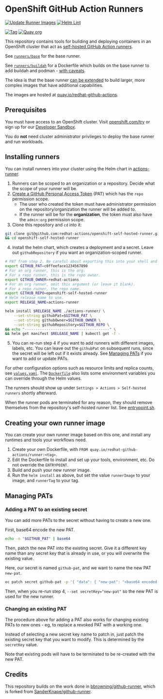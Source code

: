 # OpenShift GitHub Action Runners

[![Update Runner Images](https://github.com/redhat-actions/openshift-self-hosted-runner/workflows/Update%20Runner%20Images/badge.svg)](https://github.com/redhat-actions/openshift-self-hosted-runner/actions)
[![Helm Lint](https://github.com/redhat-actions/openshift-self-hosted-runner/workflows/Helm%20Lint/badge.svg)](https://github.com/redhat-actions/openshift-self-hosted-runner/actions)

[![Tag](https://img.shields.io/github/v/tag/redhat-actions/openshift-self-hosted-runner)](https://github.com/redhat-actions/openshift-self-hosted-runner/tags)
[![Quay org](https://img.shields.io/badge/quay-redhat--github--actions-red)](https://quay.io/organization/redhat-github-actions)

This repository contains tools for building and deploying containers in an OpenShift cluster that act as [self-hosted GitHub Action runners](https://docs.github.com/en/free-pro-team@latest/actions/hosting-your-own-runners/about-self-hosted-runners).

See [`runners/base`](./runners/base) for the base runner.

See [`runners/buildah`](./runners/buildah) for a Dockerfile which builds on the base runner to add buildah and podman - [with caveats](./runners/buildah/README.md).

The idea is that the base runner [can be extended](#creating-your-own-runner-image) to build larger, more complex images that have additional capabilities.

The images are hosted at [quay.io/redhat-github-actions](https://quay.io/redhat-github-actions/).

## Prerequisites
You must have access to an OpenShift cluster. Visit [openshift.com/try](https://www.openshift.com/try) or sign up for our [Developer Sandbox](https://developers.redhat.com/developer-sandbox).

You do **not** need cluster administrator privileges to deploy the base runner and run workloads.

## Installing runners

You can install runners into your cluster using the Helm chart in [actions-runner](./actions-runner).

1. Runners can be scoped to an organization or a repository. Decide what the scope of your runner will be.
2. [Create a GitHub Personal Access Token](https://docs.github.com/en/free-pro-team@latest/github/authenticating-to-github/creating-a-personal-access-token) (PAT) which has the `repo` permission scope.
    - The user who created the token must have administrator permission on the repository/organization the runner will be added to.
    - If the runner will be for the **organization**, the token must also have the `admin:org` permission scope.
3. Clone this repository and `cd` into it:
```bash
git clone git@github.com:redhat-actions/openshift-self-hosted-runner.git \
&& cd openshift-self-hosted-runner
```
4. Install the helm chart, which creates a deployment and a secret. Leave out `githubRepository` if you want an organization-scoped runner.

```bash
# PAT from step 2. Be careful about exporting this into your shell and history.
export GITHUB_PAT=c0ffeeface1234567890
# For an org runner, this is the org.
# For a repo runner, this is the repo owner.
export GITHUB_OWNER=redhat-actions
# For an org runner, omit this argument (or leave it blank).
# For a repo runner, the repo name.
export GITHUB_REPO=openshift-self-hosted-runner
# Helm release name to use.
export RELEASE_NAME=actions-runner

helm install $RELEASE_NAME ./actions-runner/ \
    --set-string githubPat=$GITHUB_PAT \
    --set-string githubOwner=$GITHUB_OWNER \
    --set-string githubRepository=$GITHUB_REPO \
&& echo "---------------------------------------" \
&& helm get manifest $RELEASE_NAME | kubectl get -f -
```

5. You can re-run step 4 if you want to add runners with different images, labels, etc. You can leave out the `githubPat` on subsequent runs, since the secret will be left out if it exists already. See [Managing PATs](#managing-pats) if you want to add or update PATs.

For other configuration options such as resource limits and replica counts, see [`values.yaml`](./actions-runner/values.yaml). The [`Dockerfile`](./runners/base/Dockerfile) also lists some environment variables you can override through the Helm values.

The runners should show up under `Settings > Actions > Self-hosted runners` shortly afterward.

When the runner pods are terminated for any reason, they should remove themselves from the repository's self-hosted runner list. See [entrypoint.sh](./runners/base/entrypoint.sh).

## Creating your own runner image

You can create your own runner image based on this one, and install any runtimes and tools your workflows need.

1. Create your own Dockerfile, with `FROM quay.io/redhat-github-actions/runner:<tag>`.
2. Edit the Dockerfile to install and set up your tools, environment, etc. Do not override the `ENTRYPOINT`.
3. Build and push your new runner image.
4. Run the `helm install` as above, but set the value `runnerImage` to your image, and `runnerTag` to your tag.

## Managing PATs

### Adding a PAT to an existing secret

You can add more PATs to the secret without having to create a new one.

First, base64 encode the new PAT.
```sh
echo -n "$GITHUB_PAT" | base64
```

Then, patch the new PAT into the existing secret. Give it a different key name than any secret key that is already in use, or you will overwrite the existing value.

Here, our secret is named `github-pat`, and we want to name the new PAT `new-pat`.

```sh
oc patch secret github-pat -p '{ "data": { "new-pat": "<base64 encoded PAT>" } }'
```

Then, when you re-run step 4, `--set secretKey="new-pat"` so the new PAT is used for the new runner.

### Changing an existing PAT

The procedure above for adding a PAT also works for changing existing PATs to new ones - eg, to replace a revoked PAT with a working one.

Instead of selecting a new secret key name to patch in, just patch the existing secret key that you want to modify. This is determined by the `secretKey` value.

Note that existing pods will have to be terminated to be re-created with the new PAT.

## Credits
This repository builds on the work done in [bbrowning/github-runner](https://github.com/bbrowning/github-runner), which is forked from [SanderKnape/github-runner](https://github.com/SanderKnape/github-runner).
